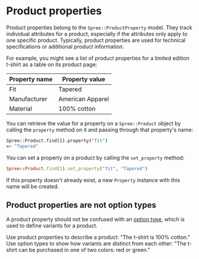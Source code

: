 # Product properties

Product properties belong to the `Spree::ProductProperty` model. They track
individual attributes for a product, especially if the attributes only apply to
one specific product. Typically, product properties are used for technical
specifications or additional product information.

For example, you might see a list of product properties for a limited edition
t-shirt as a table on its product page:

| Property name | Property value   |
|---------------|------------------|
| Fit           | Tapered          |
| Manufacturer  | American Apparel |
| Material      | 100% cotton      |

You can retrieve the value for a property on a `Spree::Product` object by
calling the `property` method on it and passing through that property's name:

```bash
Spree::Product.find(1).property("fit")
=> "Tapered"
```

You can set a property on a product by calling the `set_property` method:

```ruby
Spree::Product.find(1).set_property("fit", "Tapered")
```

If this property doesn't already exist, a new `Property` instance with this name
will be created.

## Product properties are not option types

A product property should not be confused with an [option type][option-types],
which is used to define variants for a product.

Use product properties to describe a product: "The t-shirt is 100% cotton." Use
option types to show how variants are distinct from each other: "The t-shirt can
be purchased in one of two colors: red or green."

[option-types]: variants.md#option-types
